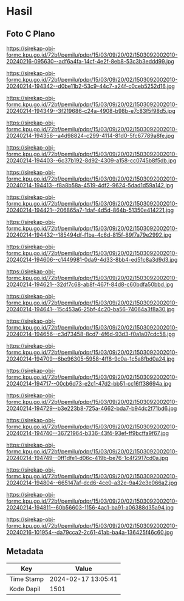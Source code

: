 # Hasil

## Foto C Plano

https://sirekap-obj-formc.kpu.go.id/72bf/pemilu/pdpr/15/03/09/20/02/1503092002010-20240216-095630--adf6a4fa-14cf-4e2f-8eb8-53c3b3eddd99.jpg

https://sirekap-obj-formc.kpu.go.id/72bf/pemilu/pdpr/15/03/09/20/02/1503092002010-20240214-194342--d0be11b2-53c9-44c7-a24f-c0ceb5252d16.jpg

https://sirekap-obj-formc.kpu.go.id/72bf/pemilu/pdpr/15/03/09/20/02/1503092002010-20240214-194349--3f219686-c24a-4908-b98b-e7c83f5f98d5.jpg

https://sirekap-obj-formc.kpu.go.id/72bf/pemilu/pdpr/15/03/09/20/02/1503092002010-20240214-194356--a4d98824-c299-4114-81d0-5fc67789a8fe.jpg

https://sirekap-obj-formc.kpu.go.id/72bf/pemilu/pdpr/15/03/09/20/02/1503092002010-20240214-194403--6c37b192-8d92-4309-a158-cc0745b8f5db.jpg

https://sirekap-obj-formc.kpu.go.id/72bf/pemilu/pdpr/15/03/09/20/02/1503092002010-20240214-194413--f8a8b58a-4519-4df2-9624-5dad1d59a142.jpg

https://sirekap-obj-formc.kpu.go.id/72bf/pemilu/pdpr/15/03/09/20/02/1503092002010-20240214-194421--206865a7-1daf-4d5d-864b-51350e414221.jpg

https://sirekap-obj-formc.kpu.go.id/72bf/pemilu/pdpr/15/03/09/20/02/1503092002010-20240214-194432--185494df-f1ba-4c6d-815f-89f7a79e2992.jpg

https://sirekap-obj-formc.kpu.go.id/72bf/pemilu/pdpr/15/03/09/20/02/1503092002010-20240214-194606--c1449981-0da9-4d33-8bb4-ed51c8a3d9d3.jpg

https://sirekap-obj-formc.kpu.go.id/72bf/pemilu/pdpr/15/03/09/20/02/1503092002010-20240214-194621--32df7c68-ab8f-467f-84d8-c60bdfa50bbd.jpg

https://sirekap-obj-formc.kpu.go.id/72bf/pemilu/pdpr/15/03/09/20/02/1503092002010-20240214-194641--15c453a6-25bf-4c20-ba56-74064a3f8a30.jpg

https://sirekap-obj-formc.kpu.go.id/72bf/pemilu/pdpr/15/03/09/20/02/1503092002010-20240214-194656--c3d73458-8cd7-4f6d-93d3-f0a1a07cdc58.jpg

https://sirekap-obj-formc.kpu.go.id/72bf/pemilu/pdpr/15/03/09/20/02/1503092002010-20240214-194709--6be96305-5958-4ff8-9c0a-1c5a8fbd0a24.jpg

https://sirekap-obj-formc.kpu.go.id/72bf/pemilu/pdpr/15/03/09/20/02/1503092002010-20240214-194717--00cb6d73-e2c1-47d2-bb51-cc16ff38694a.jpg

https://sirekap-obj-formc.kpu.go.id/72bf/pemilu/pdpr/15/03/09/20/02/1503092002010-20240214-194729--b3e223b8-725a-4662-bda7-b94dc2f71bd6.jpg

https://sirekap-obj-formc.kpu.go.id/72bf/pemilu/pdpr/15/03/09/20/02/1503092002010-20240214-194740--36721964-b336-43f4-93ef-ff9bcffa9f67.jpg

https://sirekap-obj-formc.kpu.go.id/72bf/pemilu/pdpr/15/03/09/20/02/1503092002010-20240214-194749--0ff1dfe1-d06c-419b-be76-1c4f2917cd0a.jpg

https://sirekap-obj-formc.kpu.go.id/72bf/pemilu/pdpr/15/03/09/20/02/1503092002010-20240214-194804--665147af-dcd6-4ce0-a32e-9a42e3e066a2.jpg

https://sirekap-obj-formc.kpu.go.id/72bf/pemilu/pdpr/15/03/09/20/02/1503092002010-20240214-194811--60b56603-1156-4ac1-ba91-a06388d35a94.jpg

https://sirekap-obj-formc.kpu.go.id/72bf/pemilu/pdpr/15/03/09/20/02/1503092002010-20240216-101954--da79cca2-2c61-41ab-ba4a-136425f46c60.jpg


## Metadata

| Key        | Value               |
| ---------- | ------------------- |
| Time Stamp | 2024-02-17 13:05:41 |
| Kode Dapil | 1501                |



